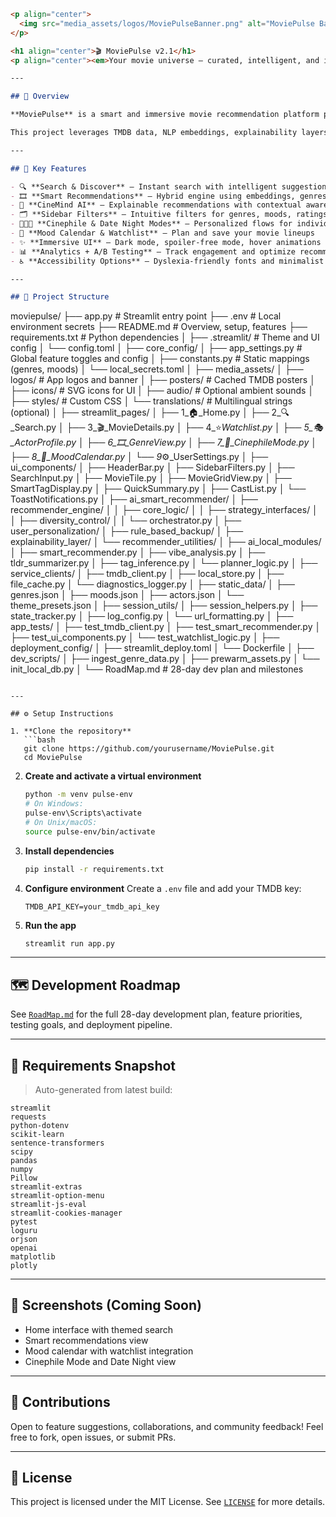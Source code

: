 

```markdown
<p align="center">
  <img src="media_assets/logos/MoviePulseBanner.png" alt="MoviePulse Banner" width="100%" />
</p>

<h1 align="center">🎬 MoviePulse v2.1</h1>
<p align="center"><em>Your movie universe — curated, intelligent, and immersive.</em></p>

---

## 🌟 Overview

**MoviePulse** is a smart and immersive movie recommendation platform powered by AI and built with Streamlit. It fuses intelligent filtering, hybrid recommenders, and a cinematic UI to help users discover, explore, and enjoy movies tailored to their tastes.

This project leverages TMDB data, NLP embeddings, explainability layers, and contextual personalization to craft a seamless and intelligent movie experience.

---

## 🚀 Key Features

- 🔍 **Search & Discover** – Instant search with intelligent suggestions
- 🎞️ **Smart Recommendations** – Hybrid engine using embeddings, genres, and mood metadata
- 🧠 **CineMind AI** – Explainable recommendations with contextual awareness
- 🗂️ **Sidebar Filters** – Intuitive filters for genres, moods, ratings, release year, etc.
- 🧑‍🤝‍🧑 **Cinephile & Date Night Modes** – Personalized flows for individuals and couples
- 📅 **Mood Calendar & Watchlist** – Plan and save your movie lineups
- ✨ **Immersive UI** – Dark mode, spoiler-free mode, hover animations
- 📊 **Analytics + A/B Testing** – Track engagement and optimize recommendations
- ♿ **Accessibility Options** – Dyslexia-friendly fonts and minimalist themes

---

## 📁 Project Structure

```

moviepulse/
├── app.py                      # Streamlit entry point
├── .env                        # Local environment secrets
├── README.md                   # Overview, setup, features
├── requirements.txt            # Python dependencies
│
├── .streamlit/                 # Theme and UI config
│   └── config.toml
│
├── core\_config/
│   ├── app\_settings.py         # Global feature toggles and config
│   ├── constants.py            # Static mappings (genres, moods)
│   └── local\_secrets.toml
│
├── media\_assets/
│   ├── logos/                  # App logos and banner
│   ├── posters/                # Cached TMDB posters
│   ├── icons/                  # SVG icons for UI
│   ├── audio/                  # Optional ambient sounds
│   ├── styles/                 # Custom CSS
│   └── translations/           # Multilingual strings (optional)
│
├── streamlit\_pages/
│   ├── 1\_🏠\_Home.py
│   ├── 2\_🔍\_Search.py
│   ├── 3\_🎬\_MovieDetails.py
│   ├── 4\_⭐*Watchlist.py
│   ├── 5\_🎭\_ActorProfile.py
│   ├── 6\_🎞️\_GenreView\.py
│   ├── 7\_🎯\_CinephileMode.py
│   ├── 8\_📅\_MoodCalendar.py
│   └── 9*⚙️\_UserSettings.py
│
├── ui\_components/
│   ├── HeaderBar.py
│   ├── SidebarFilters.py
│   ├── SearchInput.py
│   ├── MovieTile.py
│   ├── MovieGridView\.py
│   ├── SmartTagDisplay.py
│   ├── QuickSummary.py
│   ├── CastList.py
│   └── ToastNotifications.py
│
├── ai\_smart\_recommender/
│   ├── recommender\_engine/
│   │   ├── core\_logic/
│   │   ├── strategy\_interfaces/
│   │   ├── diversity\_control/
│   │   └── orchestrator.py
│   ├── user\_personalization/
│   ├── rule\_based\_backup/
│   ├── explainability\_layer/
│   └── recommender\_utilities/
│
├── ai\_local\_modules/
│   ├── smart\_recommender.py
│   ├── vibe\_analysis.py
│   ├── tldr\_summarizer.py
│   ├── tag\_inference.py
│   └── planner\_logic.py
│
├── service\_clients/
│   ├── tmdb\_client.py
│   ├── local\_store.py
│   ├── file\_cache.py
│   └── diagnostics\_logger.py
│
├── static\_data/
│   ├── genres.json
│   ├── moods.json
│   ├── actors.json
│   └── theme\_presets.json
│
├── session\_utils/
│   ├── session\_helpers.py
│   ├── state\_tracker.py
│   ├── log\_config.py
│   └── url\_formatting.py
│
├── app\_tests/
│   ├── test\_tmdb\_client.py
│   ├── test\_smart\_recommender.py
│   ├── test\_ui\_components.py
│   └── test\_watchlist\_logic.py
│
├── deployment\_config/
│   ├── streamlit\_deploy.toml
│   └── Dockerfile
│
├── dev\_scripts/
│   ├── ingest\_genre\_data.py
│   ├── prewarm\_assets.py
│   └── init\_local\_db.py
│
└── RoadMap.md                  # 28-day dev plan and milestones

````

---

## ⚙️ Setup Instructions

1. **Clone the repository**  
   ```bash
   git clone https://github.com/yourusername/MoviePulse.git
   cd MoviePulse
````

2. **Create and activate a virtual environment**

   ```bash
   python -m venv pulse-env
   # On Windows:
   pulse-env\Scripts\activate
   # On Unix/macOS:
   source pulse-env/bin/activate
   ```

3. **Install dependencies**

   ```bash
   pip install -r requirements.txt
   ```

4. **Configure environment**
   Create a `.env` file and add your TMDB key:

   ```
   TMDB_API_KEY=your_tmdb_api_key
   ```

5. **Run the app**

   ```bash
   streamlit run app.py
   ```

---

## 🗺️ Development Roadmap

See [`RoadMap.md`](RoadMap.md) for the full 28-day development plan, feature priorities, testing goals, and deployment pipeline.

---

## 🧪 Requirements Snapshot

> Auto-generated from latest build:

```
streamlit
requests
python-dotenv
scikit-learn
sentence-transformers
scipy
pandas
numpy
Pillow
streamlit-extras
streamlit-option-menu
streamlit-js-eval
streamlit-cookies-manager
pytest
loguru
orjson
openai
matplotlib
plotly
```

---

## 📸 Screenshots (Coming Soon)

* Home interface with themed search
* Smart recommendations view
* Mood calendar with watchlist integration
* Cinephile Mode and Date Night view

---

## 🙌 Contributions

Open to feature suggestions, collaborations, and community feedback!
Feel free to fork, open issues, or submit PRs.

---

## 📜 License

This project is licensed under the MIT License. See [`LICENSE`](LICENSE) for more details.

```
